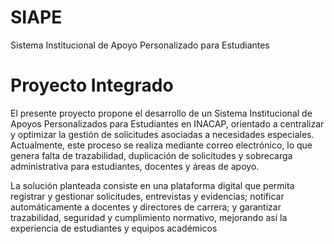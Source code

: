 # SIAPE
Sistema Institucional de Apoyo Personalizado para Estudiantes

# Proyecto Integrado
El presente proyecto propone el desarrollo de un Sistema Institucional de Apoyos Personalizados
para Estudiantes en INACAP, orientado a centralizar y optimizar la gestión de solicitudes
asociadas a necesidades especiales. Actualmente, este proceso se realiza mediante correo
electrónico, lo que genera falta de trazabilidad, duplicación de solicitudes y sobrecarga
administrativa para estudiantes, docentes y áreas de apoyo.

La solución planteada consiste en una plataforma digital que permita registrar y gestionar
solicitudes, entrevistas y evidencias; notificar automáticamente a docentes y directores de carrera;
y garantizar trazabilidad, seguridad y cumplimiento normativo, mejorando así la experiencia de
estudiantes y equipos académicos
